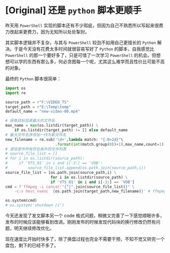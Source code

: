 # [Original] 还是 `python` 脚本更顺手


昨天用 `PowerShell` 实现的脚本还有不少瑕疵，但因为自己不熟悉所以写起来很费力改起来更费力，因为无知所以处处掣肘。

其实脚本逻辑并不复杂，与其与 `PowerShell` 较劲不如用自己更擅长的 `Python` 解决。于是今天没有花费太多时间就很容易写好了 `Python` 的脚本，自我感觉比 `PowerShell` 的那一个要好多了，只是可惜了一次学习 `PowerShell` 的机会。但想想可以学的东西有那么多，何必贪图每一个呢，尤其这么难学而且性价比可能不高的对象。

最终的 `Python` 脚本很简单：

```python
import os
import re

source_path = r"F:\VIDEO_TS"
target_path = r"E:\Temp\temp"
default_name = "new-video-00.mp4"

# 获取目标目录最大的文件名
max_name = max(os.listdir(target_path)) \
    if os.listdir(target_path) != [] else default_name
# 最大文件名序号加一作为新文件名
new_filename = re.sub('\d+',lambda match: "{:0>2d}"\
                      .format(int(match.group(0))+1),max_name,count=1)
# 源目录中所有符合条件的文件列表
# source_file_list = []
# for i in os.listdir(source_path):
#     if 'VTS_01' in i and i[-3:] == 'VOB':
#         source_file_list.append(os.path.join(source_path,i))
source_file_list = [os.path.join(source_path,i) \
                    for i in os.listdir(source_path) \
                    if 'VTS_01' in i and i[-3:] == 'VOB']
cmd = f'ffmpeg -i concat:"{"|".join(source_file_list)}" \
    -c:v hevc_nvenc  {os.path.join(target_path,new_filename)}' # ffmpeg 转码命令

os.system(cmd)
# os.system('shutdown /s')
```

今天还发现了发文脚本另一个 code 格式问题，稍微又完善了一下感觉顺眼许多，发布的时候应该能够看到改进。刚刚发布的时候发现代码块的换行修改仍然有问题，明天继续修改优化。

现在速度比开始时快多了，除了换盘过程也完全不需要干预，不知不觉又转完一个盘包，剩下的已经不多了。
